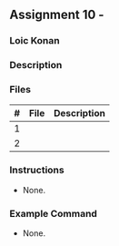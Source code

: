 ## Assignment 10 - 

### Loic Konan

### Description


### Files

|   #   | File | Description |
| :---: | ---- | ----------- |
|   1   |      |             |
|   2   |      |             |

### Instructions

- None.

### Example Command

- None.
